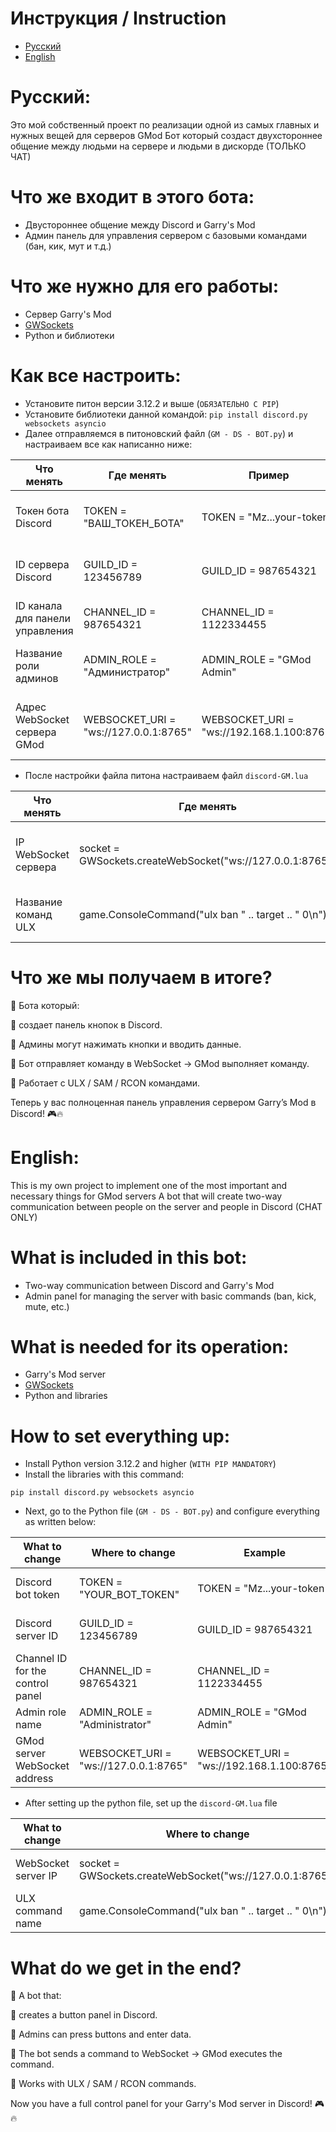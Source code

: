 # Инструкция / Instruction
- [Русский](https://github.com/Romagor07/GM-discord-bot-for-GMod#%D1%80%D1%83%D1%81%D1%81%D0%BA%D0%B8%D0%B9)
- [English](https://github.com/Romagor07/GM-discord-bot-for-GMod?tab=readme-ov-file#english)
# Русский:
Это мой собственный проект по реализации одной из самых главных и нужных вещей для серверов GMod
Бот который создаст двухстороннее общение между людьми на сервере и людьми в дискорде (ТОЛЬКО ЧАТ)

# Что же входит в этого бота:

- Двустороннее общение между Discord и Garry's Mod
- Админ панель для управления сервером с базовыми командами (бан, кик, мут и т.д.)

# Что же нужно для его работы:

- Сервер Garry's Mod
- [GWSockets](https://github.com/FredyH/GWSockets)
- Python и библиотеки

# Как все настроить:

- Установите питон версии 3.12.2 и выше (``` ОБЯЗАТЕЛЬНО С PIP ```)
- Установите библиотеки данной командой: 
```pip install discord.py websockets asyncio```
- Далее отправляемся в питоновский файл (```GM - DS - BOT.py```) и настраиваем все как написанно ниже:

| Что менять | Где менять | Пример | Рекомендации |
|---------------------------------|------------------------|-------------------------|-------------------------|
| Токен бота Discord | TOKEN = "ВАШ_ТОКЕН_БОТА" | TOKEN = "Mz...your-token" | Можно найти на странице Developer portal |
| ID сервера Discord  | GUILD_ID = 123456789 | GUILD_ID = 987654321 | в режиме разработчика пкм по иконке сервера |
| ID канала для панели управления | CHANNEL_ID = 987654321 | CHANNEL_ID = 1122334455 | в режиме разработчика пкм по каналу |
| Название роли админов | ADMIN_ROLE = "Администратор" | ADMIN_ROLE = "GMod Admin" | найти в настройках Discord сервера
| Адрес WebSocket сервера GMod | WEBSOCKET_URI = "ws://127.0.0.1:8765" | WEBSOCKET_URI = "ws://192.168.1.100:8765" | не менять если на все файлы на 1 серверной машине |

- После настройки файла питона настраиваем файл ```discord-GM.lua```

| Что менять | Где менять | Пример | Рекомендации |
|----------------|------------------------|-------------------------|-------------------------|
| IP WebSocket сервера | socket = GWSockets.createWebSocket("ws://127.0.0.1:8765") | socket = GWSockets.createWebSocket("ws://192.168.1.100:8765") | не менять если на все файлы на 1 серверной машине |
| Название команд ULX  | game.ConsoleCommand("ulx ban " .. target .. " 0\n") | game.ConsoleCommand("sam ban " .. target .. " 0\n") | Менять только при нахождении ошибок |

# Что же мы получаем в итоге?
🔹 Бота который:

🔹 создает панель кнопок в Discord.

🔹 Админы могут нажимать кнопки и вводить данные.

🔹 Бот отправляет команду в WebSocket → GMod выполняет команду.

🔹 Работает с ULX / SAM / RCON командами.

Теперь у вас полноценная панель управления сервером Garry’s Mod в Discord! 🎮🔥


# English:
This is my own project to implement one of the most important and necessary things for GMod servers
A bot that will create two-way communication between people on the server and people in Discord (CHAT ONLY)

# What is included in this bot:

- Two-way communication between Discord and Garry's Mod
- Admin panel for managing the server with basic commands (ban, kick, mute, etc.)

# What is needed for its operation:

- Garry's Mod server
- [GWSockets](https://github.com/FredyH/GWSockets)
- Python and libraries

# How to set everything up:

- Install Python version 3.12.2 and higher (``` WITH PIP MANDATORY ```)
- Install the libraries with this command:

```pip install discord.py websockets asyncio```
- Next, go to the Python file (```GM - DS - BOT.py```) and configure everything as written below:

| What to change | Where to change | Example | Recommendations |
|---------------------------------|-----------------------|-------------------------|-------------------------|
| Discord bot token | TOKEN = "YOUR_BOT_TOKEN" | TOKEN = "Mz...your-token" | Can be found on the Developer portal page |
| Discord server ID | GUILD_ID = 123456789 | GUILD_ID = 987654321 | in developer mode, right-click on the server icon |
| Channel ID for the control panel | CHANNEL_ID = 987654321 | CHANNEL_ID = 1122334455 | in developer mode, right-click on the channel |
| Admin role name | ADMIN_ROLE = "Administrator" | ADMIN_ROLE = "GMod Admin" | find in Discord server settings
| GMod server WebSocket address | WEBSOCKET_URI = "ws://127.0.0.1:8765" | WEBSOCKET_URI = "ws://192.168.1.100:8765" | do not change if for all files on 1 server machine |

- After setting up the python file, set up the ```discord-GM.lua``` file

| What to change | Where to change | Example | Recommendations |
|----------------|------------------------|-------------------------|-------------------------|
| WebSocket server IP | socket = GWSockets.createWebSocket("ws://127.0.0.1:8765") | socket = GWSockets.createWebSocket("ws://192.168.1.100:8765") | do not change if on all files on 1 server machine |
| ULX command name | game.ConsoleCommand("ulx ban " .. target .. " 0\n") | game.ConsoleCommand("sam ban " .. target .. " 0\n") | Change only if errors are found |

# What do we get in the end?
🔹 A bot that:

🔹 creates a button panel in Discord.

🔹 Admins can press buttons and enter data.

🔹 The bot sends a command to WebSocket → GMod executes the command.

🔹 Works with ULX / SAM / RCON commands.

Now you have a full control panel for your Garry's Mod server in Discord! 🎮🔥
